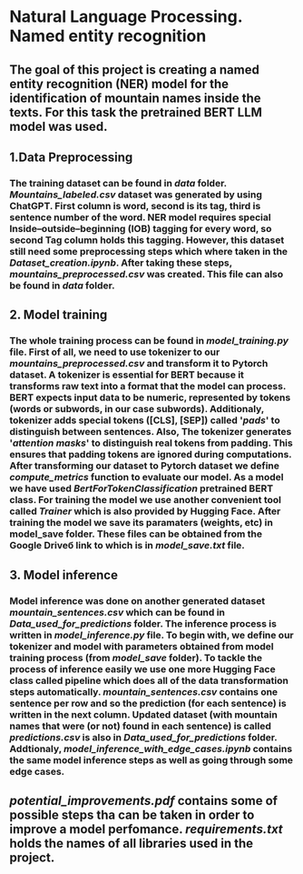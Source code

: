 # Natural Language Processing. Named entity recognition
## The goal of this project is creating a named entity recognition (NER) model for the identification of mountain names inside the texts. For this task the pretrained BERT LLM model was used.
## 1.Data Preprocessing
### The training dataset can be found in *data* folder. *Mountains_labeled.csv* dataset was generated by using ChatGPT. First column is word, second is its tag, third is sentence number of the word.  NER model requires special Inside–outside–beginning (IOB) tagging for every word, so second Tag column holds this tagging. However, this dataset still need some preprocessing steps which where taken in the *Dataset_creation.ipynb*. After taking these steps, *mountains_preprocessed.csv* was created. This file can also be found in *data* folder.
## 2. Model training
### The whole training process can be found in *model_training.py* file. First of all, we need to use tokenizer to our *mountains_preprocessed.csv* and transform it to Pytorch dataset. A tokenizer is essential for BERT because it transforms raw text into a format that the model can process. BERT expects input data to be numeric, represented by tokens (words or subwords, in our case subwords). Additionaly, tokenizer adds special tokens ([CLS], [SEP]) called '*pads*' to distinguish between sentences. Also, The tokenizer generates '*attention masks*' to distinguish real tokens from padding. This ensures that padding tokens are ignored during computations. After transforming our dataset to Pytorch dataset we define *compute_metrics* function to evaluate our model. As a model we have used *BertForTokenClassification* pretrained BERT class. For training the model we use another convenient tool called *Trainer* which is also provided by Hugging Face. Аfter training the model we save its paramaters (weights, etc) in model_save folder. These files can be obtained from the Google Driveб link to which is in *model_save.txt* file. 
## 3. Model inference
### Model inference was done on another generated dataset *mountain_sentences.csv* which can be found in *Data_used_for_predictions* folder. The inference process is written in *model_inference.py* file. To begin with, we define our tokenizer and model with parameters obtained from model training process (from *model_save* folder). To tackle the process of inference easily we use one more Hugging Face class called pipeline which does all of the data transformation steps automatically. *mountain_sentences.csv* contains one sentence per row and so the prediction (for each sentence) is written in the next column. Updated dataset (with mountain names that were (or not) found in each sentence) is called *predictions.csv* is also in *Data_used_for_predictions* folder. Addtionaly, *model_inference_with_edge_cases.ipynb* contains the same model inference steps as well as going through some edge cases.
## *potential_improvements.pdf* contains some of possible steps tha can be taken in order to improve a model perfomance. *requirements.txt* holds the names of all libraries used in the project.
